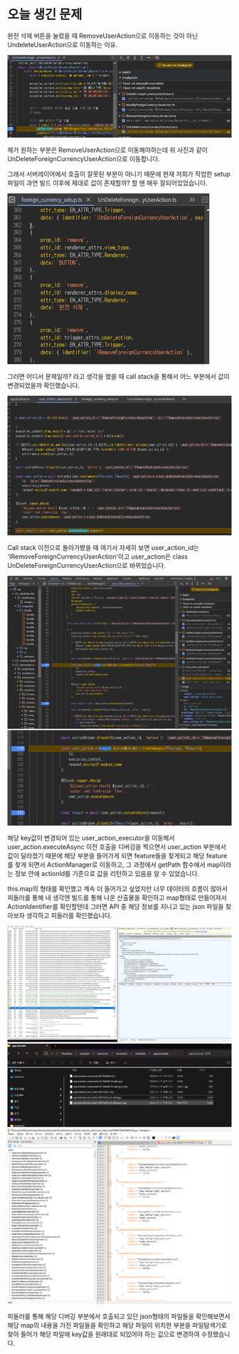 

# 오늘 생긴 문제 
완전 삭제 버튼을 눌렀을 때 RemoveUserAction으로 이동하는 것이 아닌 UndeleteUserAction으로 이동하는 이유.

![](../ref/나강민_이미지/image-5.png)





제가 원하는 부분은 RemoveUserAction으로 이동해야하는데 위 사진과 같이 UnDeleteForeignCurrencyUserAction으로 이동합니다.

그래서 서버레이어에서 호출이 잘못된 부분이 아니기 때문에 현재 저희가 작업한 setup 파일이 과연 빌드 이후에 제대로 값이 존재할까? 할 땐 매우 잘되어있었습니다. 

![](../ref/나강민_이미지/image-6.png)

그러면 어디서 문제일까? 라고 생각을 했을 때 call stack을 통해서 어느 부분에서 값이 변경되었을까 확인했습니다.

![](../ref/나강민_이미지/image-7.png)

Call stack 이전으로 돌아가봤을 때 여기서 자세히 보면 user_action_id는 'IRemoveForeignCurrencyUserAction'이고 user_action은 class UnDeleteForeignCurrencyUserAction으로 바뀌었습니다. 


![](../ref/나강민_이미지/image-13.png)
![](../ref/나강민_이미지/image-12.png)


 해당 key값이 변경되어 있는 user_action_executor을 이동해서 user_action.executeAsync 이전 호출을 디버깅을 찍으면서 user_action 부분에서 값이 달라졌기 때문에 해당 부분을 들어가게 되면 feature들을 찾게되고 해당 feature를 찾게 되면서 ActionManager로 이동하고, 그 과정에서 getPath 함수에서 map이라는 정보 안에 actionId를 기준으로 값을 리턴하고 있음을 알 수 있었습니다. 

 this.map의 형태를 확인했고 계속 더 들어가고 싶었지만 너무 데이터의 흐름이 많아서 피들러를 통해 내 생각엔 빌드를 통해 나온 산출물을 확인하고 map형태로 만들어져서 ActionIdentifier를 확인할텐데 그러면 API 중 해당 정보를 지니고 있는 json 파일을 찾아보자 생각하고 피들러를 확인했습니다.

![](../ref/나강민_이미지/image-11.png)
![](../ref/나강민_이미지/image-14.png)
![](../ref/나강민_이미지/image-15.png)

 피들러를 통해 해당 디버깅 부분에서 호출되고 있던 json형태의 파일들을 확인해보면서 해당 map의 내용을 가진 파일들을 확인하고 해당 파일이 위치한 부분을 파일탐색기로 찾아 들어가 해당 파일에 key값을 원래대로 되있어야 하는 값으로 변경하여 수정했습니다. 

 